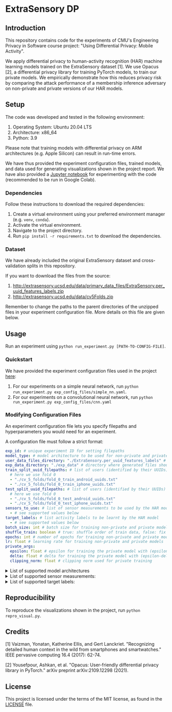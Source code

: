 # ExtraSensory DP

## Introduction 

This repository contains code for the experiments of CMU's Engineering Privacy in Software course project: "Using Differential Privacy: Mobile Activity". 

We apply differential privacy to human-activity recognition (HAR) machine learning models trained on the ExtraSensory dataset [1]. We use Opacus [2], a differential privacy library for training PyTorch models, to train our private models. We empirically demonstrate how this reduces privacy risk by comparing the attack performance of a membership inference adversary on non-private and private versions of our HAR models.

## Setup

The code was developed and tested in the following environment:

1. Operating System: Ubuntu 20.04 LTS
1. Architecture: x86_64
1. Python: 3.9

Please note that training models with differential privacy on ARM architectures (e.g. Apple Silicon) can result in run-time errors. 

We have thus provided the experiment configuration files, trained models, and data used for generating visualizations shown in the project report. We have also provided a [Jupyter notebook](https://github.com/jatanloya/extrasensory-dp/blob/main/extrasensorypytorch.ipynb) for experimenting with the code (recommended to be run in Google Colab).

### Dependencies

Follow these instructions to download the required dependencies:

1. Create a virtual environment using your preferred environment manager (e.g. `venv`, `conda`). 
1. Activate the virtual environment. 
1. Navigate to the project directory.
1. Run `pip install -r requirements.txt` to download the dependencies. 

### Dataset

We have already included the original ExtraSensory dataset and cross-validation splits in this repository. 

If you want to download the files from the source: 

1. http://extrasensory.ucsd.edu/data/primary_data_files/ExtraSensory.per_uuid_features_labels.zip
1. http://extrasensory.ucsd.edu/data/cv5Folds.zip

Remember to change the paths to the parent directories of the unzipped files in your experiment configuration file. More details on this file are given below.

## Usage

Run an experiment using `python run_experiment.py [PATH-TO-CONFIG-FILE]`. 

### Quickstart

We have provided the experiment configuration files used in the project [here](https://github.com/jatanloya/extrasensory-dp/tree/main/exp_config_files):

1. For our experiments on a simple neural network, run `python run_experiment.py exp_config_files/simple_nn.yaml`.
1. For our experiments on a convolutional neural network, run `python run_experiment.py exp_config_files/cnn.yaml`

### Modifying Configuration Files

An experiment configuration file lets you specify filepaths and hyperparameters you would need for an experiment. 

A configuration file must follow a strict format:

```yaml
exp_id: # unique experiment ID for setting filepaths
model_type: # model architecture to be used for non-private and private models, see supported values below
user_data_files_directory: "./ExtraSensory.per_uuid_features_labels" # directory where user data files are stored, change to desired path
exp_data_directory: "./exp_data" # directory where generated files should be stored, change to desired path
train_split_uuid_filepaths: # list of users (identified by their UUIDs) to be included in the train data
  # here we use fold 0
  - "./cv_5_folds/fold_0_train_android_uuids.txt"
  - "./cv_5_folds/fold_0_train_iphone_uuids.txt"
test_split_uuid_filepaths: # list of users (identified by their UUIDs) to be included in the test data
  # here we use fold 0
  - "./cv_5_folds/fold_0_test_android_uuids.txt"
  - "./cv_5_folds/fold_0_test_iphone_uuids.txt"
sensors_to_use: # list of sensor measurements to be used by the HAR model
  - # see supported values below
target_labels: # list activity labels to be learnt by the HAR model
  - # see supported values below
batch_size: int # batch size for training non-private and private models
shuffle_train: boolean # true: shuffle order of train data, false: fix order of train data 
epochs: int # number of epochs for training non-private and private models
lr: float # learning rate for training non-private and private models
private_args:
  epsilon: float # epsilon for training the private model with (epsilon-delta)-differential privacy
  delta: float # delta for training the private model with (epsilon-delta)-differential privacy
  clipping_norm: float # clipping norm used for private training
```

<details>
	<summary>List of supported model architectures</summary>
	```
	simple_nn
	cnn
	```
</details>

<details>
<summary>List of supported sensor measurements:</summary>
	```
	Acc
	Gyro
	Magnet
	WAcc
	Compass
	Loc
	Aud
	AP
	PS
	LF
	```
</details>

<details>
  <summary>List of supported target labels:</summary>
  	```
	PHONE_ON_TABLE
	SITTING
	OR_indoors
	LOC_home
	LYING_DOWN
	TALKING
	SLEEPING
	LOC_main_workplace
	PHONE_IN_POCKET
	EATING
	WATCHING_TV
	SURFING_THE_INTERNET
	OR_standing
	FIX_walking
	OR_outside
	WITH_FRIENDS
	PHONE_IN_HAND
	COMPUTER_WORK 
	WITH_CO-WORKERS 
	DRESSING 
	COOKING 
	WASHING_DISHES 
	ON_A_BUS 
	GROOMING 
	DRIVE_-_I_M_THE_DRIVER 
	TOILET 
	AT_SCHOOL 
	IN_A_CAR 
	DRINKING__ALCOHOL_ 
	IN_A_MEETING 
	DRIVE_-_I_M_A_PASSENGER 
	BATHING_-_SHOWER 
	STROLLING
	SINGING
	SHOPPING
	FIX_restaurant
	DOING_LAUNDRY
	FIX_running
	OR_exercise
	STAIRS_-_GOING_UP
	STAIRS_-_GOING_DOWN
	BICYCLING
	LAB_WORK
	IN_CLASS
	CLEANING
	AT_A_PARTY
	AT_A_BAR
	LOC_beach
	AT_THE_GYM
	ELEVATOR
	PHONE_IN_BAG
	```
</details>

## Reproducibility

To reproduce the visualizations shown in the project, run `python repro_visual.py`.

## Credits

[1] Vaizman, Yonatan, Katherine Ellis, and Gert Lanckriet. "Recognizing detailed human context in the wild from smartphones and smartwatches." IEEE pervasive computing 16.4 (2017): 62-74.

[2] Yousefpour, Ashkan, et al. "Opacus: User-friendly differential privacy library in PyTorch." arXiv preprint arXiv:2109.12298 (2021).

## License

This project is licensed under the terms of the MIT license, as found in the [LICENSE](https://github.com/jatanloya/extrasensory-dp/blob/main/LICENSE) file.